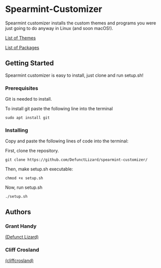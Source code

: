 # Spearmint-Customizer
Spearmint customizer installs the custom themes and programs you were just going to do anyway in Linux (and soon macOS!).

[List of Themes](https://github.com/DefunctLizard/spearmint-customizer/wiki/List-of-custom-themes)

[List of Packages](https://github.com/DefunctLizard/spearmint-customizer/wiki/List-of-Packages)

## Getting Started
Spearmint customizer is easy to install, just clone and run setup.sh!

### Prerequisites
Git is needed to install.

To install git paste the following line into the terminal
```
sudo apt install git
```
### Installing
Copy and paste the following lines of code into the terminal:

First, clone the repository.
```
git clone https://github.com/DefunctLizard/spearmint-customizer/
```
Then, make setup.sh executable:
```
chmod +x setup.sh
```
Now, run setup.sh
```
./setup.sh
```
## Authors

### Grant Handy
[(Defunct Lizard)](https://github.com/DefunctLizard)

### Cliff Crosland
[(cliffcrosland)](https://github.com/cliffcrosland)
